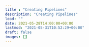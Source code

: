 ```yaml
---
title : "Creating Pipelines"
description: "Creating Pipelines"
lead: ""
date: 2021-05-28T14:00:00+00:00
lastmod: "2021-05-31T10:52:29+00:00"
draft: false
images: []
---
```


